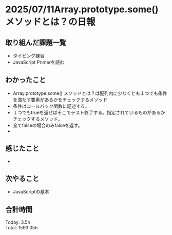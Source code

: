# 2025/07/11Array.prototype.some() メソッドとは？の日報
## 取り組んだ課題一覧
* タイピング練習
* JavaScript Primerを読む
## わかったこと 
*  Array.prototype.some() メソッドとは？は配列内に少なくとも１つでも条件を満たす要素があるかをチェックするメソッド
  * 条件はコールバック関数に記述する。
  * １つでもtrueを返せばそこでテスト終了する。指定されているものがあるかチェックするメソッド。
  * 全てfalseの場合のみfalseを返す。
*     
## 感じたこと
* 
## 次やること
* JavaScriptの基本
##  合計時間 
Today: 3.5h<br>
Total: 1593.05h
